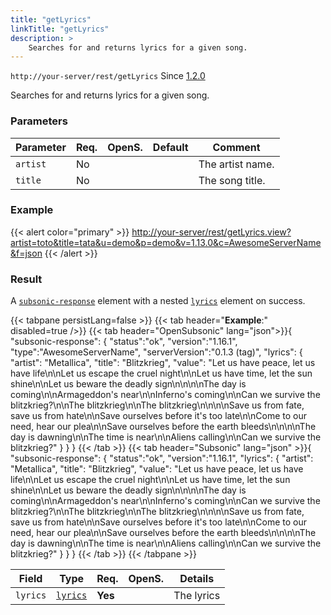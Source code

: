 ```yaml
---
title: "getLyrics"
linkTitle: "getLyrics"
description: >
    Searches for and returns lyrics for a given song.
---
```


`http://your-server/rest/getLyrics` Since [1.2.0](../../subsonic-versions)

Searches for and returns lyrics for a given song.

### Parameters

| Parameter | Req. | OpenS. | Default | Comment |
| --- | --- | --- | --- | --- |
| `artist` | No  |  |   | The artist name. |
| `title` | No  |  |   | The song title. |

### Example

{{< alert color="primary" >}} <http://your-server/rest/getLyrics.view?artist=toto&title=tata&u=demo&p=demo&v=1.13.0&c=AwesomeServerName&f=json> {{< /alert >}}

### Result

A [`subsonic-response`](../../responses/subsonic-response) element with a nested [`lyrics`](../../responses/lyrics) element on success.

{{< tabpane persistLang=false >}}
{{< tab header="**Example**:" disabled=true />}}
{{< tab header="OpenSubsonic" lang="json">}}{
  "subsonic-response": {
    "status":"ok",
    "version":"1.16.1",
    "type":"AwesomeServerName",
    "serverVersion":"0.1.3 (tag)",
    "lyrics": {
        "artist": "Metallica",
        "title": "Blitzkrieg",
        "value": "Let us have peace, let us have life\n\nLet us escape the cruel night\n\nLet us have time, let the sun shine\n\nLet us beware the deadly sign\n\n\n\nThe day is coming\n\nArmageddon's near\n\nInferno's coming\n\nCan we survive the blitzkrieg?\n\nThe blitzkrieg\n\nThe blitzkrieg\n\n\n\nSave us from fate, save us from hate\n\nSave ourselves before it's too late\n\nCome to our need, hear our plea\n\nSave ourselves before the earth bleeds\n\n\n\nThe day is dawning\n\nThe time is near\n\nAliens calling\n\nCan we survive the blitzkrieg?"
    }
  }
}
{{< /tab >}}
{{< tab header="Subsonic" lang="json" >}}{
  "subsonic-response": {
    "status":"ok",
    "version":"1.16.1",
    "lyrics": {
        "artist": "Metallica",
        "title": "Blitzkrieg",
        "value": "Let us have peace, let us have life\n\nLet us escape the cruel night\n\nLet us have time, let the sun shine\n\nLet us beware the deadly sign\n\n\n\nThe day is coming\n\nArmageddon's near\n\nInferno's coming\n\nCan we survive the blitzkrieg?\n\nThe blitzkrieg\n\nThe blitzkrieg\n\n\n\nSave us from fate, save us from hate\n\nSave ourselves before it's too late\n\nCome to our need, hear our plea\n\nSave ourselves before the earth bleeds\n\n\n\nThe day is dawning\n\nThe time is near\n\nAliens calling\n\nCan we survive the blitzkrieg?"
    }
  }
}
{{< /tab >}}
{{< /tabpane >}}

| Field |  Type | Req. | OpenS. | Details |
| --- | --- | --- | --- | --- |
| `lyrics` | [`lyrics`](../../responses/lyrics) | **Yes** |     | The lyrics |
